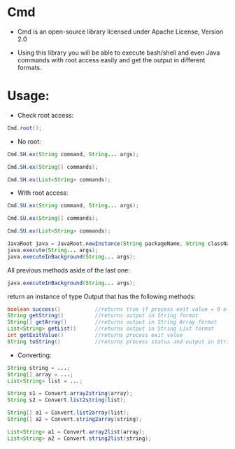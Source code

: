 Cmd
=

- Cmd is an open-source library licensed under Apache License, Version 2.0

- Using this library you will be able to execute bash/shell and even Java commands with root access easily and get the output in different formats.


Usage:
=

- Check root access:

```java
Cmd.root();
```

- No root:

```java
Cmd.SH.ex(String command, String... args);

Cmd.SH.ex(String[] commands);

Cmd.SH.ex(List<String> commands);
```

- With root access:

```java
Cmd.SU.ex(String command, String... args);

Cmd.SU.ex(String[] commands);

Cmd.SU.ex(List<String> commands);

JavaRoot java = JavaRoot.newInstance(String packageName, String className, boolean isSystemApp);
java.execute(String... args);
java.executeInBackground(String... args);
```

All previous methods aside of the last one:
```java
java.executeInBackground(String... args);
```
return an instance of type Output that has the following methods:
```java
boolean success()			//returns true if process exit value = 0 else false
String getString()			//returns output in String format
String[] getArray()			//returns output in String Array format
List<String> getList()		//returns output in String List format
int getExitValue()			//returns process exit value
String toString()			//returns process status and output in String format
```


- Converting:

```java
String string = ...;
String[] array = ...;
List<String> list = ...;

String s1 = Convert.array2string(array);
String s2 = Convert.list2string(list);

String[] a1 = Convert.list2array(list);
String[] a2 = Convert.string2array(string);

List<String> a1 = Convert.array2list(array);
List<String> a2 = Convert.string2list(string);
```
